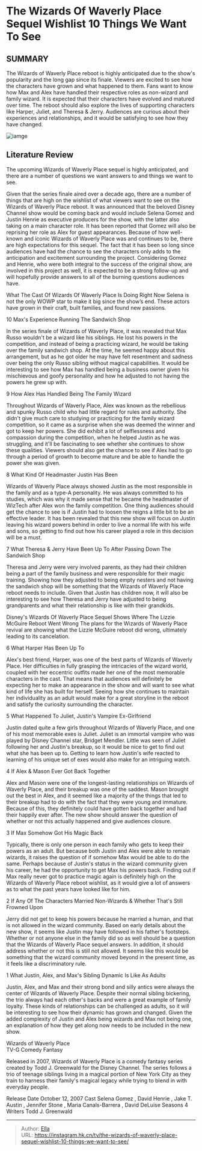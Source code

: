 # The Wizards Of Waverly Place Sequel Wishlist 10 Things We Want To See


## SUMMARY 


 The Wizards of Waverly Place reboot is highly anticipated due to the show&#39;s popularity and the long gap since its finale. Viewers are excited to see how the characters have grown and what happened to them. 
 Fans want to know how Max and Alex have handled their respective roles as non-wizard and family wizard. It is expected that their characters have evolved and matured over time. 
 The reboot should also explore the lives of supporting characters like Harper, Juliet, and Theresa &amp; Jerry. Audiences are curious about their experiences and relationships, and it would be satisfying to see how they have changed. 

![iamge](https://static1.srcdn.com/wordpress/wp-content/uploads/2024/01/wizards-of-waverly-place-selenagomez-davidhenrie.jpg)

## Literature Review

The upcoming Wizards of Waverly Place sequel is highly anticipated, and there are a number of questions we want answers to and things we want to see.




Given that the series finale aired over a decade ago, there are a number of things that are high on the wishlist of what viewers want to see on the Wizards of Waverly Place reboot. It was announced that the beloved Disney Channel show would be coming back and would include Selena Gomez and Justin Henrie as executive producers for the show, with the latter also taking on a main character role. It has been reported that Gomez will also be reprising her role as Alex for guest appearances.
Because of how well-known and iconic Wizards of Waverly Place was and continues to be, there are high expectations for this sequel. The fact that it has been so long since audiences have had the chance to see the characters only adds to the anticipation and excitement surrounding the project. Considering Gomez and Henrie, who were both integral to the success of the original show, are involved in this project as well, it is expected to be a strong follow-up and will hopefully provide answers to all of the burning questions audiences have.
            
 
 What The Cast Of Wizards Of Waverly Place Is Doing Right Now 
Selena is not the only WOWP star to make it big since the show’s end. These actors have grown in their craft, built families, and found new passions.












 








 10  Max&#39;s Experience Running The Sandwich Shop 
        

In the series finale of Wizards of Waverly Place, it was revealed that Max Russo wouldn&#39;t be a wizard like his siblings. He lost his powers in the competition, and instead of being a practicing wizard, he would be taking over the family sandwich shop. At the time, he seemed happy about this arrangement, but as he got older he may have felt resentment and sadness over being the only Russo sibling without magical capabilities. It would be interesting to see how Max has handled being a business owner given his mischievous and goofy personality and how he adjusted to not having the powers he grew up with.





 9  How Alex Has Handled Being The Family Wizard 


 







Throughout Wizards of Waverly Place, Alex was known as the rebellious and spunky Russo child who had little regard for rules and authority. She didn&#39;t give much care to studying or practicing for the family wizard competition, so it came as a surprise when she was deemed the winner and got to keep her powers. She did exhibit a lot of selflessness and compassion during the competition, when he helped Justin as he was struggling, and it&#39;ll be fascinating to see whether she continues to show these qualities. Viewers should also get the chance to see if Alex had to go through a period of growth to become mature and be able to handle the power she was given.





 8  What Kind Of Headmaster Justin Has Been 
        

Wizards of Waverly Place always showed Justin as the most responsible in the family and as a type-A personality. He was always committed to his studies, which was why it made sense that he became the headmaster of WizTech after Alex won the family competition. One thing audiences should get the chance to see is if Justin had to loosen the reigns a little bit to be an effective leader. It has been revealed that this new show will focus on Justin leaving his wizard powers behind in order to live a normal life with his wife and sons, so getting to find out how his career played a role in this decision will be a must.





 7  What Theresa &amp; Jerry Have Been Up To After Passing Down The Sandwich Shop 
        

Theresa and Jerry were very involved parents, as they had their children being a part of the family business and were responsible for their magic training. Showing how they adjusted to being empty nesters and not having the sandwich shop will be something that the Wizards of Waverly Place reboot needs to include. Given that Justin has children now, it will also be interesting to see how Theresa and Jerry have adjusted to being grandparents and what their relationship is like with their grandkids.
            
 
 Disney&#39;s Wizards Of Waverly Place Sequel Shows Where The Lizzie McGuire Reboot Went Wrong 
The plans for the Wizards of Waverly Place revival are showing what the Lizzie McGuire reboot did wrong, ultimately leading to its cancelation.








 6  What Harper Has Been Up To 
        

Alex&#39;s best friend, Harper, was one of the best parts of Wizards of Waverly Place. Her difficulties in fully grasping the intricacies of the wizard world, coupled with her eccentric outfits made her one of the most memorable characters in the cast. That means that audiences will definitely be expecting her to make an appearance in the show and will want to see what kind of life she has built for herself. Seeing how she continues to maintain her individuality as an adult would make for a great storyline in the reboot and satisfy the curiosity surrounding the character.





 5  What Happened To Juliet, Justin&#39;s Vampire Ex-Girlfriend 
        

Justin dated quite a few girls throughout Wizards of Waverly Place, and one of his most memorable exes is Juliet. Juliet is an immortal vampire who was played by Disney Channel star, Bridget Mendler. Little was seen of Juliet following her and Justin&#39;s breakup, so it would be nice to get to find out what she has been up to. Getting to learn how Justin&#39;s wife reacted to learning of his unique set of exes would also make for an intriguing watch.





 4  If Alex &amp; Mason Ever Got Back Together 
        

Alex and Mason were one of the longest-lasting relationships on Wizards of Waverly Place, and their breakup was one of the saddest. Mason brought out the best in Alex, and it seemed like a majority of the things that led to their breakup had to do with the fact that they were young and immature. Because of this, they definitely could have gotten back together and had their happily ever after. The new show should answer the question of whether or not this actually happened and give audiences closure.





 3  If Max Somehow Got His Magic Back 
        

Typically, there is only one person in each family who gets to keep their powers as an adult. But because both Justin and Alex were able to remain wizards, it raises the question of if somehow Max would be able to do the same. Perhaps because of Justin&#39;s status in the wizard community given his career, he had the opportunity to get Max his powers back. Finding out if Max really never got to practice magic again is definitely high on the Wizards of Waverly Place reboot wishlist, as it would give a lot of answers as to what the past years have looked like for him.





 2  If Any Of The Characters Married Non-Wizards &amp; Whether That&#39;s Still Frowned Upon 
        

Jerry did not get to keep his powers because he married a human, and that is not allowed in the wizard community. Based on early details about the new show, it seems like Justin may have followed in his father&#39;s footsteps. Whether or not anyone else in the family did so as well should be a question that the Wizards of Waverly Place sequel answers. In addition, it should address whether or not this is still not allowed. It seems like this would be something that the wizard community moved beyond in the present time, as it feels like a discriminatory rule.





 1  What Justin, Alex, and Max&#39;s Sibling Dynamic Is Like As Adults 


 







Justin, Alex, and Max and their strong bond and silly antics were always the center of Wizards of Waverly Place. Despite their normal sibling bickering, the trio always had each other&#39;s backs and were a great example of family loyalty. These kinds of relationships can be challenged as adults, so it will be interesting to see how their dynamic has grown and changed. Given the added complexity of Justin and Alex being wizards and Max not being one, an explanation of how they get along now needs to be included in the new show.
        


  Wizards of Waverly Place  
TV-G
Comedy
Fantasy

Released in 2007, Wizards of Waverly Place is a comedy fantasy series created by Todd J. Greenwald for the Disney Channel. The series follows a trio of teenage siblings living in a magical portion of New York City as they train to harness their family&#39;s magical legacy while trying to blend in with everyday people.

  Release Date    October 12, 2007     Cast    Selena Gomez , David Henrie , Jake T. Austin , Jennifer Stone , Maria Canals-Barrera , David DeLuise     Seasons    4     Writers    Todd J. Greenwald    



---

> Author: [Ella](https://instagram.hk.cn/)  
> URL: https://instagram.hk.cn/tv/the-wizards-of-waverly-place-sequel-wishlist-10-things-we-want-to-see/  

